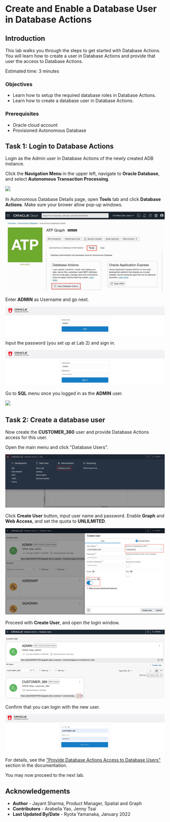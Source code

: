 # Create and Enable a Database User in Database Actions

## Introduction

This lab walks you through the steps to get started with Database Actions. You will learn how to create a user in Database Actions and provide that user the access to Database Actions.

Estimated time: 3 minutes

### Objectives

- Learn how to setup the required database roles in Database Actions.
- Learn how to create a database user in Database Actions.

### Prerequisites

- Oracle cloud account
- Provisioned Autonomous Database

## Task 1: Login to Database Actions

Login as the Admin user in Database Actions of the newly created ADB instance.

Click the **Navigation Menu** in the upper left, navigate to **Oracle Database**, and select **Autonomous Transaction Processing**.

![](https://raw.githubusercontent.com/oracle/learning-library/master/common/images/console/database-atp.png " ")

In Autonomous Database Details page, open **Tools** tab and click **Database Actions**. Make sure your brower allow pop-up windows.

![](images/adb-console.jpg)

Enter **ADMIN** as Username and go next.

![](images/login-1.jpg)

Input the password (you set up at Lab 2) and sign in.

![](images/login-2.jpg)

Go to **SQL** menu once you logged in as the **ADMIN** user. 

![](images/ADB_SQLDevWebHome.jpg)

## Task 2: Create a database user

Now create the **CUSTOMER_360** user and provide Database Actions access for this user.

Open the main menu and click "Database Users".

![](images/user-1.jpg)

Click **Create User** button, input user name and password. Enable **Graph** and **Web Access**, and set the quota to **UNLILMITED**.

![](images/user-2.jpg)

Proceed with **Create User**, and open the login window.

![](images/user-4.jpg)

Confirm that you can login with the new user.

![](images/user-5.jpg)

For details, see the ["Provide Database Actions Access to Database Users"](https://docs.oracle.com/en/cloud/paas/autonomous-data-warehouse-cloud/user/sql-developer-web.html#GUID-4B404CE3-C832-4089-B37A-ADE1036C7EEA) section in the documentation.

You may now proceed to the next lab.

## Acknowledgements

* **Author** - Jayant Sharma, Product Manager, Spatial and Graph
* **Contributors** - Arabella Yao, Jenny Tsai
* **Last Updated By/Date** - Ryota Yamanaka, January 2022

